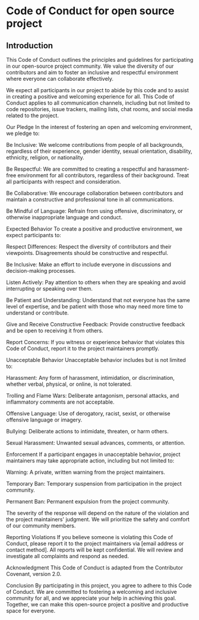 # Code of Conduct for open source project
## Introduction
This Code of Conduct outlines the principles and guidelines for participating in our open-source project community. We value the diversity of our contributors and aim to foster an inclusive and respectful environment where everyone can collaborate effectively.

We expect all participants in our project to abide by this code and to assist in creating a positive and welcoming experience for all. This Code of Conduct applies to all communication channels, including but not limited to code repositories, issue trackers, mailing lists, chat rooms, and social media related to the project.

Our Pledge
In the interest of fostering an open and welcoming environment, we pledge to:

Be Inclusive: We welcome contributions from people of all backgrounds, regardless of their experience, gender identity, sexual orientation, disability, ethnicity, religion, or nationality.

Be Respectful: We are committed to creating a respectful and harassment-free environment for all contributors, regardless of their background. Treat all participants with respect and consideration.

Be Collaborative: We encourage collaboration between contributors and maintain a constructive and professional tone in all communications.

Be Mindful of Language: Refrain from using offensive, discriminatory, or otherwise inappropriate language and conduct.

Expected Behavior
To create a positive and productive environment, we expect participants to:

Respect Differences: Respect the diversity of contributors and their viewpoints. Disagreements should be constructive and respectful.

Be Inclusive: Make an effort to include everyone in discussions and decision-making processes.

Listen Actively: Pay attention to others when they are speaking and avoid interrupting or speaking over them.

Be Patient and Understanding: Understand that not everyone has the same level of expertise, and be patient with those who may need more time to understand or contribute.

Give and Receive Constructive Feedback: Provide constructive feedback and be open to receiving it from others.

Report Concerns: If you witness or experience behavior that violates this Code of Conduct, report it to the project maintainers promptly.

Unacceptable Behavior
Unacceptable behavior includes but is not limited to:

Harassment: Any form of harassment, intimidation, or discrimination, whether verbal, physical, or online, is not tolerated.

Trolling and Flame Wars: Deliberate antagonism, personal attacks, and inflammatory comments are not acceptable.

Offensive Language: Use of derogatory, racist, sexist, or otherwise offensive language or imagery.

Bullying: Deliberate actions to intimidate, threaten, or harm others.

Sexual Harassment: Unwanted sexual advances, comments, or attention.

Enforcement
If a participant engages in unacceptable behavior, project maintainers may take appropriate action, including but not limited to:

Warning: A private, written warning from the project maintainers.

Temporary Ban: Temporary suspension from participation in the project community.

Permanent Ban: Permanent expulsion from the project community.

The severity of the response will depend on the nature of the violation and the project maintainers' judgment. We will prioritize the safety and comfort of our community members.

Reporting Violations
If you believe someone is violating this Code of Conduct, please report it to the project maintainers via [email address or contact method]. All reports will be kept confidential. We will review and investigate all complaints and respond as needed.

Acknowledgment
This Code of Conduct is adapted from the Contributor Covenant, version 2.0.

Conclusion
By participating in this project, you agree to adhere to this Code of Conduct. We are committed to fostering a welcoming and inclusive community for all, and we appreciate your help in achieving this goal. Together, we can make this open-source project a positive and productive space for everyone.